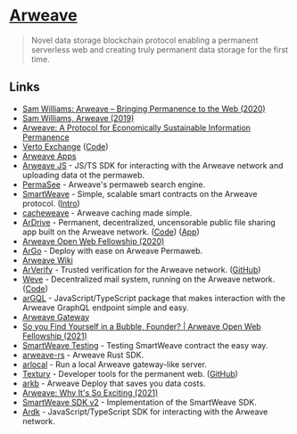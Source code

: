 # [Arweave](https://www.arweave.org/)

> Novel data storage blockchain protocol enabling a permanent serverless web and creating truly permanent data storage for the first time.

## Links

- [Sam Williams: Arweave – Bringing Permanence to the Web (2020)](https://overcast.fm/+RhzYXr_i4)
- [Sam Williams, Arweave (2019)](https://www.youtube.com/watch?v=2TJLYdc-Sq4)
- [Arweave: A Protocol for Economically Sustainable Information Permanence](https://www.arweave.org/yellow-paper.pdf)
- [Verto Exchange](https://verto.exchange/) ([Code](https://github.com/useverto/verto))
- [Arweave Apps](https://mtfvznw2pwxykoicvxpoe7ao5rp4nhaueueux2bbe4klxankdhra.arweave.net/ZMtcttp9r4U5Aq3e4nwO7F_GnBQlCUvoIScUu4GqGeI/)
- [Arweave JS](https://github.com/ArweaveTeam/arweave-js) - JS/TS SDK for interacting with the Arweave network and uploading data ot the permaweb.
- [PermaSee](https://permasee.com/) - Arweave's permaweb search engine.
- [SmartWeave](https://github.com/ArweaveTeam/SmartWeave) - Simple, scalable smart contracts on the Arweave protocol. ([Intro](https://arweave.medium.com/introducing-smartweave-building-smart-contracts-with-arweave-1fc85cb3b632))
- [cacheweave](https://github.com/johnletey/cacheweave) - Arweave caching made simple.
- [ArDrive](https://ardrive.io/) - Permanent, decentralized, uncensorable public file sharing app built on the Arweave network. ([Code](https://github.com/ardriveapp/ardrive-web)) ([App](https://app.ardrive.io/#/))
- [Arweave Open Web Fellowship (2020)](https://www.youtube.com/playlist?list=PL2nQaVnO6V_P5RsWGTghGH8i6YprL9a5L)
- [ArGo](https://argoapp.live/) - Deploy with ease on Arweave Permaweb.
- [Arweave Wiki](https://arweave.wiki/wiki/Main_Page)
- [ArVerify](https://arverify.org/) - Trusted verification for the Arweave network. ([GitHub](https://github.com/ArVerify))
- [Weve](https://weve.email/) - Decentralized mail system, running on the Arweave network. ([Code](https://github.com/anish-agnihotri/weve))
- [arGQL](https://github.com/johnletey/arGQL) - JavaScript/TypeScript package that makes interaction with the Arweave GraphQL endpoint simple and easy.
- [Arweave Gateway](https://github.com/ArweaveTeam/gateway)
- [So you Find Yourself in a Bubble, Founder? | Arweave Open Web Fellowship (2021)](https://www.youtube.com/watch?v=0YtiN3Qv9aM)
- [SmartWeave Testing](https://github.com/fabianriewe/SmartWeaveTesting) - Testing SmartWeave contract the easy way.
- [arweave-rs](https://github.com/nestdotland/arweave-rs) - Arweave Rust SDK.
- [arlocal](https://github.com/textury/arlocal) - Run a local Arweave gateway-like server.
- [Textury](https://textury.org/) - Developer tools for the permanent web. ([GitHub](https://github.com/textury))
- [arkb](https://github.com/textury/arkb) - Arweave Deploy that saves you data costs.
- [Arweave: Why It's So Exciting (2021)](https://www.youtube.com/watch?v=jKFhHL1geVw)
- [SmartWeave SDK v2](https://github.com/redstone-finance/redstone-smartweave) - Implementation of the SmartWeave SDK.
- [Ardk](https://github.com/textury/ardk) - JavaScript/TypeScript SDK for interacting with the Arweave network.
